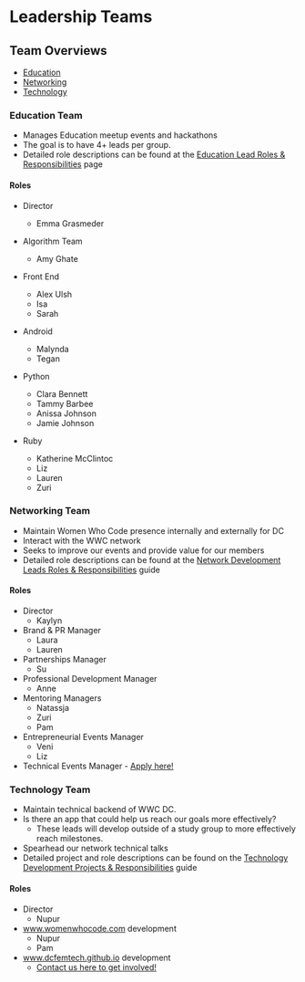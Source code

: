 # Leadership Teams
## Team Overviews
- [Education]()
- [Networking]()
- [Technology]()

### Education Team
- Manages Education meetup events and hackathons
- The goal is to have 4+ leads per group.  
- Detailed role descriptions can be found at the [Education Lead Roles & Responsibilities]() page
#### Roles
- Director
  - Emma Grasmeder
- Algorithm Team
  - Amy Ghate
- Front End 
  - Alex Ulsh
  - Isa
  - Sarah
- Android
  - Malynda 
  - Tegan
  
- Python
  - Clara Bennett
  - Tammy Barbee
  - Anissa Johnson
  - Jamie Johnson
- Ruby
  - Katherine McClintoc
  - Liz
  - Lauren
  - Zuri

### Networking Team
- Maintain Women Who Code presence internally and externally for DC 
- Interact with the WWC network
- Seeks to improve our events and provide value for our members
- Detailed role descriptions can be found at the [Network Development Leads Roles & Responsibilities]() guide
#### Roles
- Director
  - Kaylyn
- Brand & PR Manager
  - Laura
  - Lauren
- Partnerships Manager
  - Su
- Professional Development Manager 
  - Anne
- Mentoring Managers 
  - Natassja
  - Zuri
  - Pam
- Entrepreneurial Events Manager
  - Veni
  - Liz
- Technical Events Manager - [Apply here!]()

### Technology Team
- Maintain technical backend of WWC DC. 
- Is there an app that could help us reach our goals more effectively?
  - These leads will develop outside of a study group to more effectively reach milestones. 
- Spearhead our network technical talks
- Detailed project and role descriptions can be found on the [Technology Development Projects & Responsibilities]() guide
#### Roles
- Director
  - Nupur
- www.womenwhocode.com development 
  - Nupur
  - Pam
- www.dcfemtech.github.io development
  - [Contact us here to get involved!]()

